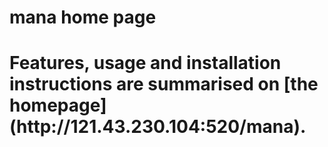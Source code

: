 # mana home page

<h1>Features, usage and installation instructions are summarised on [the homepage](http://121.43.230.104:520/mana).</h1>

